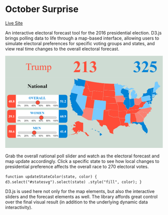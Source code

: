 # October Surprise

[Live Site][gh-pages]

[gh-pages]: https://lesredfield.github.io/october-surprise/

An interactive electoral forecast tool for the 2016 presidential election. D3.js brings polling data to life through a map-based interface, allowing users to simulate electoral preferences for specific voting groups and states, and view real time changes to the overall electoral forecast.

![alt tag](assets/images/OS_SS_1.png)

Grab the overall national poll slider and watch as the electoral forecast and map update accordingly. Click a specific state to see how local changes to presidential preference affects the overall race to 270 electoral votes.

`function updateStateColor(state, color) {
  d3.select("#statesvg").select(state)
    .style("fill", color);
}`

D3.js is used here not only for the map elements, but also the interactive sliders and the forecast elements as well. The library affords great control over the final visual result (in addition to the underlying dynamic data interactivity).